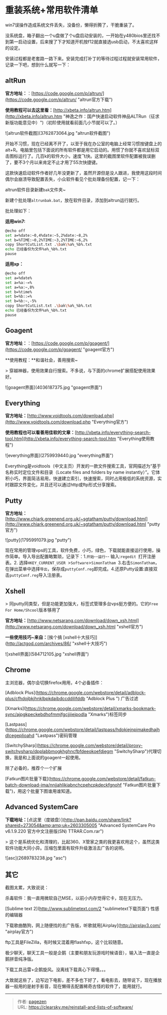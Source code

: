# 重装系统&#43;常用软件清单


win7误操作造成系统文件丢失，没备份，懒得折腾了，干脆重装了。

没系统盘，箱子翻出一个u盘做了个u盘启动安装的，一开始在y480bios里还找不到第一启动设置，后来搜了下才知道开机按f12就直接选usb启动，不太喜欢这样的设定。

安装过程都是老套路一路下来。安装完成打补丁的等待过程过程就安装常用软件，记录一下吧，想到什么就写一下：

## altRun

**官方地址：**：[https://code.google.com/p/altrun/](https://code.google.com/p/altrun/ &#34;altrun官方下载&#34;)

**使用教程可以去这里看：**[http://xbeta.info/altrun.htm](http://xbeta.info/altrun.htm &#34;神逸之作：国产快速启动软件神品ALTRun（征求新版功能意见中）&#34;)（初阶使用就看前面几小节就可以了。）


![altrun软件截图](3762873064.jpg &#34;altrun软件截图&#34;)

开始不习惯，现在已经离不开了，以至于我在办公室的电脑上经常习惯按键盘上的alt&#43;R。电脑里包括下面说的所有软件都是用它启动的。用惯了你就不喜欢鼠标双击图标运行了。几百k的软件大小，速度飞快。这里的截图里软件配置被我误删了，要不3个月以来肯定不止才用了55次快捷键。

这款快速启动软件作者好几年没更新了，虽然开源但是没人跟进，我使用这段时间偶尔会崩溃导致配置丢失，小众软件看见个批处理备份配置，记一下：

altrun软件目录新建`bak`文件夹~

新建个批处理`altrunbak.bat`，放在软件目录，添加到altrun运行就行。

 批处理如下：

**适用win7:**

```bash
@echo off
set a=%date:~0,4%date:~5,2%date:~8,2%
set b=%TIME:~0,2%TIME:~3,2%TIME:~6,2%
copy ShortCutList.txt .\bak\%a%_%b%.txt
echo 已经备份为文件%a%_%b%.txt
pause
```

**适用xp：**

```bash
@echo off
set a=%date%
set a=%a:-=%
set a=%a:~,8%
set b=%time%
set b=%b::=%
set b=%b:~,-5%
copy ShortCutList.txt .\bak\%a%_%b%.txt
echo 已经备份为文件%a%_%b%.txt
pause
```

## Goagent

**官方地址：**：[https://code.google.com/p/goagent/](https://code.google.com/p/goagent/ &#34;goagent官方&#34;)

**使用教程：**和谐社会，善用搜索~

&gt; 穿越神器，使用效果自行搜索。不多说，与下面的chrome扩展搭配使用效果好。

![goagent界面](4036187375.jpg &#34;goagent界面&#34;)

## Everything

**官方地址：**[http://www.voidtools.com/download.php](http://www.voidtools.com/download.php &#34;Everything官方&#34;)

**使用教程也可以看善用佳软的文章：**[http://xbeta.info/everything-search-tool.htm](http://xbeta.info/everything-search-tool.htm &#34;Everything使用教程&#34;)

![everything界面](2759939440.jpg &#34;everything界面&#34;)

Everything是voidtools（中文主页）开发的一款文件搜索工具，官网描述为“基于名称实时定位文件和目录（Locate files and folders by name instantly）”。它体积小巧，界面简洁易用，快速建立索引，快速搜索，同时占用极低的系统资源，实时跟踪文件变化，并且还可以通过http或ftp形式分享搜索。

## Putty

**官方地址：**[http://www.chiark.greenend.org.uk/~sgtatham/putty/download.html](http://www.chiark.greenend.org.uk/~sgtatham/putty/download.html &#34;putty官方&#34;)

![putty](1795991079.jpg &#34;putty&#34;)

现在常用的管理vps的工具，软件免费，小巧，绿色，下载就能直接运行使用，操作简单。导入导出配置略繁琐，记录下：1.`开始`--`运行`-- 输入:`regedit `打开注册表。2\. 选择`HKEY_CURRENT_USER `&gt;`Software`&gt;`SimonTatham `3.右击`SimonTatham`，在弹出菜单中选择`导出`，保存成`puttyConf.reg`即完成。4.还原Putty设置:直接双击`puttyConf.reg`导入注册表。

## Xshell

&gt; 同putty同类型，但是功能更加强大，标签式管理多台vps挺方便的。它的`Free For Home/Shcool`版本够用了

**官方地址：**[http://www.netsarang.com/download/down_xsh.html](http://www.netsarang.com/download/down_xsh.html &#34;xshell官方&#34;)

**一些使用技巧~来自：**[挨个搞 [xshell十大技巧]](http://actgod.com/archives/86/ &#34;xshell十大技巧&#34;)

![xshell界面](584712105.jpg &#34;xshell界面&#34;)

## Chrome

主浏览器，偶尔会切换firefox用用，4个必备插件：

[Adblock Plus](https://chrome.google.com/webstore/detail/adblock-plus/cfhdojbkjhnklbpkdaibdccddilifddb &#34;Adblock Plus &#34;) 广告过滤

[Xmarks](https://chrome.google.com/webstore/detail/xmarks-bookmark-sync/ajpgkpeckebdhofmmjfgcjjiiejpodla &#34;Xmarks&#34;)标签同步

[Lastpass](https://chrome.google.com/webstore/detail/lastpass/hdokiejnpimakedhajhdlcegeplioahd &#34;Lastpass&#34;)密码管理

[SwitchySharp](https://chrome.google.com/webstore/detail/proxy-switchysharp/dpplabbmogkhghncfbfdeeokoefdjegm &#34;SwitchySharp&#34;)代理切换，我是和上面说的goagent一起使用。

除了必备的，推荐个一个扩展

[Fatkun图片批量下载](https://chrome.google.com/webstore/detail/fatkun-batch-download-ima/nnjjahlikiabnchcpehcpkdeckfgnohf &#34;Fatkun图片批量下载&#34;)，用这个批量下图谁用谁知道。

## Advanced SystemCare

**下载地址：**[点这里（度娘盘）](http://pan.baidu.com/share/link?shareid=273054&amp;amp;uk=2603305005 &#34;Advanced SystemCare Pro v6.1.9.220 官方中文注册版(SN) TTRAR.Com.rar&#34;)

&gt; 这个是系统优化和清理的，比起360、X管家之类的我更喜欢用这个，虽然这类软件功能大同小异。压缩包里面有软件升级激活去广告的说明。

![asc](2689783238.jpg &#34;asc&#34;)

## 其它

截图太累，大致说说：

杀毒软件：我一直用微软自己MSE，以前小内存觉得它卡，现在无压力。

[Sublime text 2](http://www.sublimetext.com/2 &#34;sublimetext下载页面&#34;) 性感的编辑器

下载歌曲酷狗，网上随便找的去广告版，听歌就用[Airplay](http://airplay3.com/ &#34;airplay官方&#34;)

ftp工具是FileZilla，有时候又混着用flashfxp，这个比较随意。

极少聊天，聊天工具一般是企鹅（主要和朋友玩游戏时候语音），输入法一直是企鹅拼音纯净版。

下载工具迅雷&#43;企鹅旋风。没离线下载真心下得慢。。。

大致就这些了，边写边下电影，差不多也下好了，看电影去，随带说下，现在播放器一般用的是射手影音，现在懒得去配置稀奇古怪的软件了，能用就行。


---

> 作者: [pagezen](http://clearsky.me/)  
> URL: https://clearsky.me/reinstall-and-lists-of-software/  

